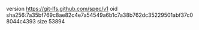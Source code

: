 version https://git-lfs.github.com/spec/v1
oid sha256:7a35bf769c8ae82c4e7a54549a6b1c7a38b762dc35229501abf37c08044c4393
size 53894
